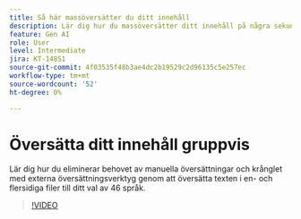 ```yaml
---
title: Så här massöversätter du ditt innehåll
description: Lär dig hur du massöversätter ditt innehåll på några sekunder
feature: Gen AI
role: User
level: Intermediate
jira: KT-14851
source-git-commit: 4f03535f48b3ae4dc2b19529c2d96135c5e257ec
workflow-type: tm+mt
source-wordcount: '52'
ht-degree: 0%

---
```


# Översätta ditt innehåll gruppvis

Lär dig hur du eliminerar behovet av manuella översättningar och krånglet med externa översättningsverktyg genom att översätta texten i en- och flersidiga filer till ditt val av 46 språk.

>[!VIDEO](https://video.tv.adobe.com/v/3427023?quality=12&learn=on&hidetitle=true)
